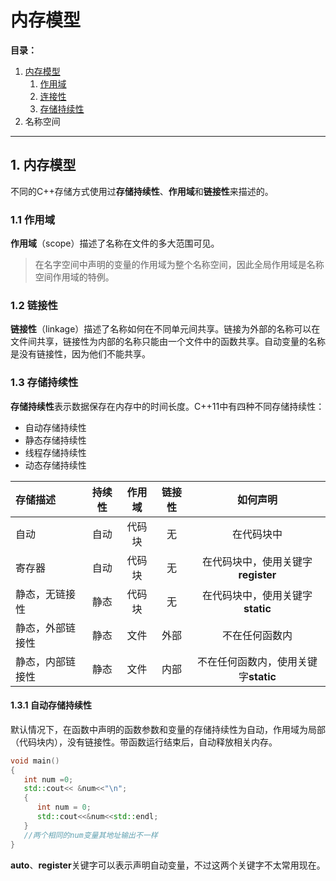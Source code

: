 # 内存模型

**目录：**
1. [内存模型](#mem)
   1. [作用域](#scope)
   2. [连接性](#linkage)
   3. [存储持续性](#continuable)
2. 名称空间

--------------

<a id="mem"></a>
## 1. 内存模型
不同的C++存储方式使用过**存储持续性**、**作用域**和**链接性**来描述的。

<a id="scope"></a>
### 1.1 作用域 
**作用域**（scope）描述了名称在文件的多大范围可见。  
> 在名字空间中声明的变量的作用域为整个名称空间，因此全局作用域是名称空间作用域的特例。


<a id="linkage"></a>
### 1.2 链接性 
**链接性**（linkage）描述了名称如何在不同单元间共享。链接为外部的名称可以在文件间共享，链接性为内部的名称只能由一个文件中的函数共享。自动变量的名称是没有链接性，因为他们不能共享。

<a id="continuable"></a>
### 1.3 存储持续性
**存储持续性**表示数据保存在内存中的时间长度。C++11中有四种不同存储持续性：
- 自动存储持续性
- 静态存储持续性
- 线程存储持续性
- 动态存储持续性  

|    存储描述     | 持续性  |  作用域   |链接性   | 如何声明 |  
| :----          |:----:   | :-----:  | :-----: | :-----: | 
|自动            | 自动     | 代码块   |   无    | 在代码块中|  
|寄存器          | 自动     | 代码块   |   无    | 在代码块中，使用关键字**register**|  
|静态，无链接性   | 静态     | 代码块   |   无    | 在代码块中，使用关键字**static** |  
|静态，外部链接性 | 静态     |  文件    |   外部  | 不在任何函数内|  
|静态，内部链接性 | 静态     |  文件    |   内部  | 不在任何函数内，使用关键字**static** | 
#### 1.3.1 自动存储持续性
默认情况下，在函数中声明的函数参数和变量的存储持续性为自动，作用域为局部（代码块内），没有链接性。带函数运行结束后，自动释放相关内存。
``` C++
void main()
{
   int num =0;
   std::cout<< &num<<"\n";
   {
      int num = 0;
      std::cout<<&num<<std::endl;
   }
   //两个相同的num变量其地址输出不一样
}

```
**auto**、**register**关键字可以表示声明自动变量，不过这两个关键字不太常用现在。
